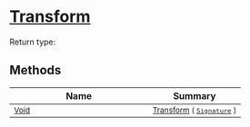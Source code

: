 # [Transform](./Scale-100663813.md)


Return type:
## Methods

| Name | Summary | 
| --- | --- | 
| <sub>[Void](https://docs.microsoft.com/en-us/dotnet/api/System.Void)</sub><img width=200/>| <sub>[Transform](./Scale-100663813.md) ( [`Signature`](./../../../../Signature.md) )</sub>| <br>


